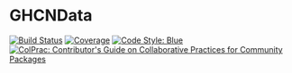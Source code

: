 # GHCNData

[![Build Status](https://github.com/willtebbutt/GHCNData.jl/workflows/CI/badge.svg)](https://github.com/willtebbutt/GHCNData.jl/actions)
[![Coverage](https://codecov.io/gh/willtebbutt/GHCNData.jl/branch/master/graph/badge.svg)](https://codecov.io/gh/willtebbutt/GHCNData.jl)
[![Code Style: Blue](https://img.shields.io/badge/code%20style-blue-4495d1.svg)](https://github.com/invenia/BlueStyle)
[![ColPrac: Contributor's Guide on Collaborative Practices for Community Packages](https://img.shields.io/badge/ColPrac-Contributor's%20Guide-blueviolet)](https://github.com/SciML/ColPrac)
